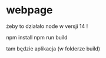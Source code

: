 # webpage

żeby to działało node w versji 14 ! 

npm install
npm run build

tam będzie aplikacja (w folderze build)